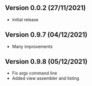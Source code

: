 
## Version 0.0.2 (27/11/2021)
- Initial release

## Version 0.9.7 (04/12/2021)
- Many improvements

## Version 0.9.8 (05/12/2021)
- Fix args command line
- Added view assembler and listing